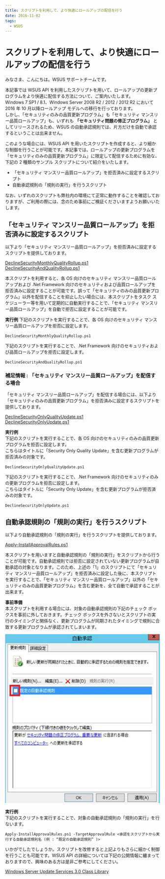 ```yaml
---
title: スクリプトを利用して、より快適にロールアップの配信を行う
date: 2016-11-02
tags:
  - WSUS
---
```


# スクリプトを利用して、より快適にロールアップの配信を行う

みなさま、こんにちは。WSUS サポートチームです。

本記事では WSUS API を利用したスクリプトを用いて、ロールアップの更新プログラムをより快適に配信する方法について、ご案内いたします。  
Windows 7 SP1 / 8.1、Windows Server 2008 R2 / 2012 / 2012 R2 において 2016 年 10 月以降ロールアップ モデルへの移行を行っております。  
しかし、「セキュリティのみの品質更新プログラム」も「セキュリティ マンスリー品質ロールアップ」も、いずれも **「セキュリティ問題の修正プログラム」** としてリリースされるため、WSUS の自動承認規則では、片方だけを自動で承認するということは出来ません。

このような場合には、WSUS API を用いたスクリプトを作成すると、より細かな制御を行うことが可能です。本記事では、ロールアップの更新プログラムを「セキュリティのみの品質更新プログラム」に限定して配信するために有効な、下記の 2 種類のサンプル スクリプトについて紹介をいたします。

- 「セキュリティ マンスリー品質ロールアップ」を拒否済みに設定するスクリプト
- 自動承認規則の「規則の実行」を行うスクリプト

なお、いずれのスクリプトも弊社内の環境にて正常に動作することを確認しておりますが、ご利用の際には、念のため事前にご検証くださいますようお願いいたします。

## 「セキュリティ マンスリー品質ロールアップ」を拒否済みに設定するスクリプト
以下より「セキュリティ マンスリー品質ロールアップ」を拒否済みに設定するスクリプトを提供しております。

[DeclineSecurityMonthlyQualityRollup.ps1](https://github.com/microsoft-jpcssmem/WSUS/releases/latest/download/DeclineSecurityMonthlyQualityRollup.ps1)  
[DeclineSecurityAndQualityRollup.ps1](https://github.com/microsoft-jpcssmem/WSUS/releases/latest/download/DeclineSecurityAndQualityRollup.ps1)  

本スクリプトを利用すると、各 OS 向けのセキュリティ マンスリー品質ロールアップおよび .Net Framework 向けのセキュリティおよび品質ロールアップを拒否済みに設定することが可能です。誤って「セキュリティのみの品質更新プログラム」以外を配信することを抑止したい場合には、本スクリプトをタスク スケジューラー等を用いて定期的に自動実行することで、「セキュリティ マンスリー品質ロールアップ」を自動で拒否に設定することが可能です。

**実行例**
下記のスクリプトを実行することで、各 OS 向けのセキュリティ マンスリー品質ロールアップを拒否に設定します。

`DeclineSecurityMonthlyQualityRollup.ps1`

下記のスクリプトを実行することで、.Net Framework 向けのセキュリティおよび品質ロールアップを拒否に設定します。

`DeclineSecurityAndQualityRollup.ps1`

### 補足情報 : 「セキュリティ マンスリー品質ロールアップ」を配信する場合
「セキュリティ マンスリー品質ロールアップ」を配信する場合には、以下より「セキュリティのみの品質更新プログラム」を拒否済みに設定するスクリプトを提供しております。

[DeclineSecurityOnlyQualityUpdate.ps1](https://github.com/microsoft-jpcssmem/WSUS/releases/latest/download/DeclineSecurityOnlyQualityUpdate.ps1)  
[DeclineSecurityOnlyUpdate.ps1](https://github.com/microsoft-jpcssmem/WSUS/releases/latest/download/DeclineSecurityOnlyUpdate.ps1)  

**実行例**  
下記のスクリプトを実行することで、各 OS 向けのセキュリティのみの品質更新プログラムを拒否に設定します。  
こちらはタイトルに「Security Only Quality Update」を含む更新プログラムが拒否済みの対象です。

`DeclineSecurityOnlyQualityUpdate.ps1`

下記のスクリプトを実行することで、.Net Framework 向けのセキュリティのみの更新プログラムを拒否に設定します。  
こちらはタイトルに「Security Only Update」を含む更新プログラムが拒否済みの対象です。

`DeclineSecurityOnlyUpdate.ps1`

## 自動承認規則の「規則の実行」を行うスクリプト
以下より自動承認規則の「規則の実行」を行うスクリプトを提供しております。

[Apply-InstallApprovalRules.ps1](https://github.com/microsoft-jpcssmem/WSUS/releases/latest/download/Apply-InstallApprovalRules.ps1)  

本スクリプトを用いますと自動承認規則の「規則の実行」をスクリプトから行うことが可能です。自動承認規則では拒否に設定されていない更新プログラムが自動承認の対象となります。このため、上述の「1」のスクリプトにて「セキュリティ マンスリー品質ロールアップ」を拒否済みに設定した後に、本スクリプトを実行することで、「セキュリティ マンスリー品質ロールアップ」以外の「セキュリティのみの品質更新プログラム」を含む更新を、全て自動で承認することが出来ます。

**事前準備**  
本スクリプトを利用する場合には、対象の自動承認規則の下記のチェック ボックスを事前に外しておきます。チェック ボックスを外さないとスクリプトの実行のタイミングと関係なく、更新プログラムが同期されたタイミングで規則に合致する更新プログラムが承認されてしまいます。

![](2016-11-02_01/image-20210731022850853.png)

**実行例**  
下記のスクリプトを実行することで、対象の自動承認規則の「規則の実行」を行ないます。

`Apply-InstallApprovalRules.ps1 -TargetApprovalRule <承認をスクリプトから実行する自動承認規則名 (例 : “既定の自動承認規則” )>`


いかがでしたでしょうか。スクリプトを改修すると上記よりもさらに細かく制御を行うことも可能です。WSUS API の詳細については下記の公開情報に纏まっておりますので、興味のある方は是非ご参考にしてください。

[Windows Server Update Services 3.0 Class Library](https://docs.microsoft.com/en-us/previous-versions/windows/desktop/ms744624(v=vs.85))